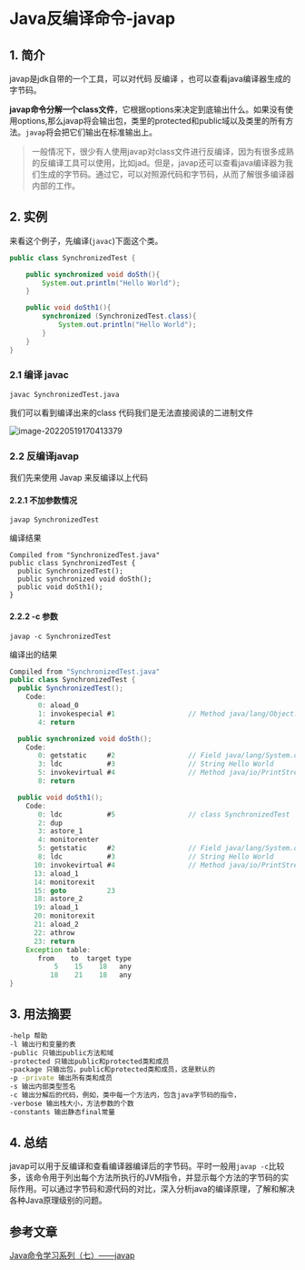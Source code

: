 # Java反编译命令-javap

## 1. 简介

javap是jdk自带的一个工具，可以对代码 反编译 ，也可以查看java编译器生成的字节码。

**javap命令分解一个class文件**，它根据options来决定到底输出什么。如果没有使用options,那么javap将会输出包，类里的protected和public域以及类里的所有方法。`javap`将会把它们输出在标准输出上。

>一般情况下，很少有人使用javap对class文件进行反编译，因为有很多成熟的反编译工具可以使用，比如jad。但是，javap还可以查看java编译器为我们生成的字节码。通过它，可以对照源代码和字节码，从而了解很多编译器内部的工作。

## 2. 实例

来看这个例子，先编译(`javac`)下面这个类。

```java
public class SynchronizedTest {

    public synchronized void doSth(){
        System.out.println("Hello World");
    }

    public void doSth1(){
        synchronized (SynchronizedTest.class){
            System.out.println("Hello World");
        }
    }
}
```

### 2.1 编译 javac

```
javac SynchronizedTest.java
```

我们可以看到编译出来的class 代码我们是无法直接阅读的二进制文件

![image-20220519170413379](https://zszblog.oss-cn-beijing.aliyuncs.com/zszblog/image-20220519170413379.png)

### 2.2 反编译javap

我们先来使用 Javap 来反编译以上代码

#### 2.2.1 不加参数情况

```
javap SynchronizedTest
```

编译结果

```
Compiled from "SynchronizedTest.java"
public class SynchronizedTest {
  public SynchronizedTest();
  public synchronized void doSth();
  public void doSth1();
}
```

#### 2.2.2 -c 参数

```
javap -c SynchronizedTest
```

编译出的结果

```java
Compiled from "SynchronizedTest.java"
public class SynchronizedTest {
  public SynchronizedTest();
    Code:
       0: aload_0
       1: invokespecial #1                  // Method java/lang/Object."<init>":()V
       4: return

  public synchronized void doSth();
    Code:
       0: getstatic     #2                  // Field java/lang/System.out:Ljava/io/PrintStream;
       3: ldc           #3                  // String Hello World
       5: invokevirtual #4                  // Method java/io/PrintStream.println:(Ljava/lang/String;)V
       8: return

  public void doSth1();
    Code:
       0: ldc           #5                  // class SynchronizedTest
       2: dup
       3: astore_1
       4: monitorenter
       5: getstatic     #2                  // Field java/lang/System.out:Ljava/io/PrintStream;
       8: ldc           #3                  // String Hello World
      10: invokevirtual #4                  // Method java/io/PrintStream.println:(Ljava/lang/String;)V
      13: aload_1
      14: monitorexit
      15: goto          23
      18: astore_2
      19: aload_1
      20: monitorexit
      21: aload_2
      22: athrow
      23: return
    Exception table:
       from    to  target type
           5    15    18   any
          18    21    18   any
}
```

## 3. 用法摘要

```bash
-help 帮助
-l 输出行和变量的表
-public 只输出public方法和域
-protected 只输出public和protected类和成员
-package 只输出包，public和protected类和成员，这是默认的
-p -private 输出所有类和成员
-s 输出内部类型签名
-c 输出分解后的代码，例如，类中每一个方法内，包含java字节码的指令，
-verbose 输出栈大小，方法参数的个数
-constants 输出静态final常量
```

## 4. 总结

javap可以用于反编译和查看编译器编译后的字节码。平时一般用`javap -c`比较多，该命令用于列出每个方法所执行的JVM指令，并显示每个方法的字节码的实际作用。可以通过字节码和源代码的对比，深入分析java的编译原理，了解和解决各种Java原理级别的问题。

## 参考文章

[Java命令学习系列（七）——javap](https://www.hollischuang.com/archives/1107)